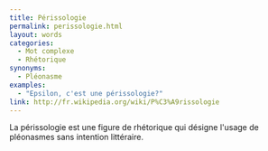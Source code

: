 ```yaml
---
title: Périssologie
permalink: perissologie.html
layout: words
categories:
  - Mot complexe
  - Rhétorique
synonyms:
  - Pléonasme
examples:
  - "Epsilon, c'est une périssologie?"
link: http://fr.wikipedia.org/wiki/P%C3%A9rissologie
---
```


La périssologie est une figure de rhétorique qui désigne l'usage de pléonasmes sans intention littéraire.


